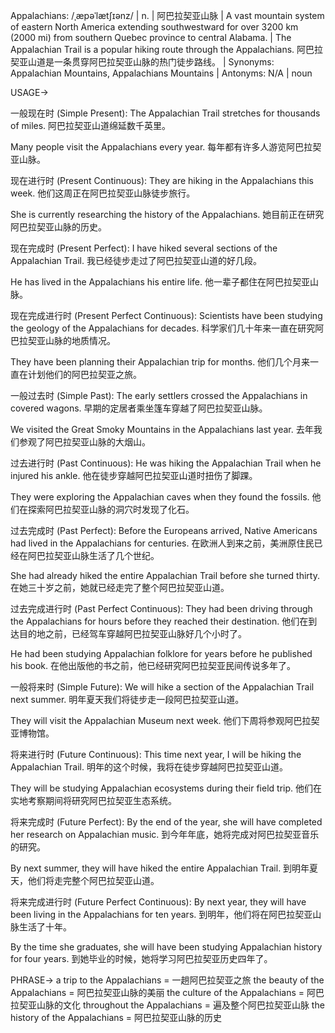 Appalachians: /ˌæpəˈlætʃɪənz/ | n. | 阿巴拉契亚山脉 | A vast mountain system of eastern North America extending southwestward for over 3200 km (2000 mi) from southern Quebec province to central Alabama. |  The Appalachian Trail is a popular hiking route through the Appalachians. 阿巴拉契亚山道是一条贯穿阿巴拉契亚山脉的热门徒步路线。 | Synonyms: Appalachian Mountains, Appalachians Mountains | Antonyms: N/A | noun


USAGE->

一般现在时 (Simple Present):
The Appalachian Trail stretches for thousands of miles. 阿巴拉契亚山道绵延数千英里。

Many people visit the Appalachians every year. 每年都有许多人游览阿巴拉契亚山脉。


现在进行时 (Present Continuous):
They are hiking in the Appalachians this week.  他们这周正在阿巴拉契亚山脉徒步旅行。

She is currently researching the history of the Appalachians. 她目前正在研究阿巴拉契亚山脉的历史。


现在完成时 (Present Perfect):
I have hiked several sections of the Appalachian Trail. 我已经徒步走过了阿巴拉契亚山道的好几段。

He has lived in the Appalachians his entire life. 他一辈子都住在阿巴拉契亚山脉。


现在完成进行时 (Present Perfect Continuous):
Scientists have been studying the geology of the Appalachians for decades.  科学家们几十年来一直在研究阿巴拉契亚山脉的地质情况。

They have been planning their Appalachian trip for months. 他们几个月来一直在计划他们的阿巴拉契亚之旅。


一般过去时 (Simple Past):
The early settlers crossed the Appalachians in covered wagons. 早期的定居者乘坐篷车穿越了阿巴拉契亚山脉。

We visited the Great Smoky Mountains in the Appalachians last year.  去年我们参观了阿巴拉契亚山脉的大烟山。


过去进行时 (Past Continuous):
He was hiking the Appalachian Trail when he injured his ankle. 他在徒步穿越阿巴拉契亚山道时扭伤了脚踝。

They were exploring the Appalachian caves when they found the fossils.  他们在探索阿巴拉契亚山脉的洞穴时发现了化石。


过去完成时 (Past Perfect):
Before the Europeans arrived, Native Americans had lived in the Appalachians for centuries.  在欧洲人到来之前，美洲原住民已经在阿巴拉契亚山脉生活了几个世纪。

She had already hiked the entire Appalachian Trail before she turned thirty.  在她三十岁之前，她就已经走完了整个阿巴拉契亚山道。


过去完成进行时 (Past Perfect Continuous):
They had been driving through the Appalachians for hours before they reached their destination.  他们在到达目的地之前，已经驾车穿越阿巴拉契亚山脉好几个小时了。

He had been studying Appalachian folklore for years before he published his book.  在他出版他的书之前，他已经研究阿巴拉契亚民间传说多年了。


一般将来时 (Simple Future):
We will hike a section of the Appalachian Trail next summer.  明年夏天我们将徒步走一段阿巴拉契亚山道。

They will visit the Appalachian Museum next week.  他们下周将参观阿巴拉契亚博物馆。


将来进行时 (Future Continuous):
This time next year, I will be hiking the Appalachian Trail.  明年的这个时候，我将在徒步穿越阿巴拉契亚山道。

They will be studying Appalachian ecosystems during their field trip. 他们在实地考察期间将研究阿巴拉契亚生态系统。


将来完成时 (Future Perfect):
By the end of the year, she will have completed her research on Appalachian music. 到今年年底，她将完成对阿巴拉契亚音乐的研究。

By next summer, they will have hiked the entire Appalachian Trail.  到明年夏天，他们将走完整个阿巴拉契亚山道。


将来完成进行时 (Future Perfect Continuous):
By next year, they will have been living in the Appalachians for ten years. 到明年，他们将在阿巴拉契亚山脉生活了十年。

By the time she graduates, she will have been studying Appalachian history for four years.  到她毕业的时候，她将学习阿巴拉契亚历史四年了。



PHRASE->
a trip to the Appalachians = 一趟阿巴拉契亚之旅
the beauty of the Appalachians = 阿巴拉契亚山脉的美丽
the culture of the Appalachians = 阿巴拉契亚山脉的文化
throughout the Appalachians = 遍及整个阿巴拉契亚山脉
the history of the Appalachians = 阿巴拉契亚山脉的历史
